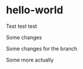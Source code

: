 hello-world
===========

Test test test

Some changes

Some changes for the branch

Some more actually
